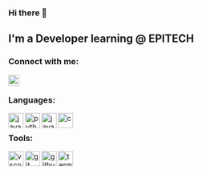 ### Hi there 👋

## I'm a Developer learning @ EPITECH

### Connect with me:

[<img align="left" alt="linkedin | LinkedIn" width="22px" src="https://simpleicons.org/icons/linkedin.svg" />][linkedin]
<br />

### Languages:

[<img align="left" alt="javascript" width="30px" src="https://simpleicons.org/icons/javascript.svg" />][javascript]
[<img align="left" alt="python" width="30px" src="https://simpleicons.org/icons/python.svg" />][python]
[<img align="left" alt="java" width="30px" src="https://simpleicons.org/icons/java.svg" />][java]
[<img align="left" alt="c" width="30px" src="https://simpleicons.org/icons/c.svg" />][c]
<br />

### Tools:

[<img align="left" alt="vscode" width="30px" src="https://simpleicons.org/icons/visualstudiocode.svg" />][vscode]
[<img align="left" alt="git" width="30px" src="https://simpleicons.org/icons/git.svg" />][git]
[<img align="left" alt="github" width="30px" src="https://simpleicons.org/icons/github.svg" />][github]
[<img align="left" alt="terminal" width="30px" src="https://simpleicons.org/icons/gnubash.svg" />][terminal]
<br />



[linkedin]: https://www.linkedin.com/in/clovis-sargenton-callard-52819a1b8/

[javascript]: https://www.javascript.com/
[python]: https://www.python.org/
[java]: https://www.java.com/
[c]: https://en.cppreference.com/w/c

[vscode]: https://code.visualstudio.com/
[git]: https://git-scm.com/
[github]: https://github.com/
[terminal]: https://www.linux.org/
